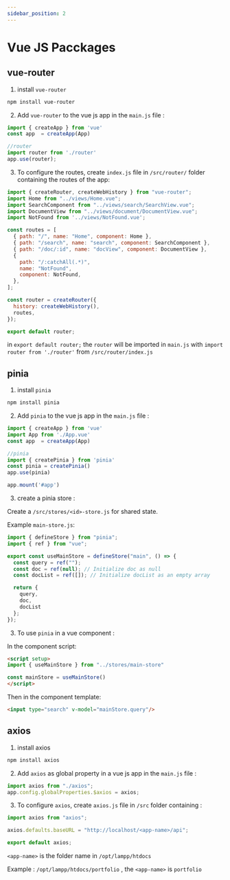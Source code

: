 ```yaml
---
sidebar_position: 2
---
```


# Vue JS Pacckages

## vue-router

1. install `vue-router`
```bash
npm install vue-router
```

2. Add `vue-router` to the vue js app in the `main.js` file :

```js
import { createApp } from 'vue'
const app  = createApp(App)

//router
import router from './router'
app.use(router);
```

3. To configure the routes, create `index.js` file in `/src/router/` folder containing 
the routes of the app:

```js
import { createRouter, createWebHistory } from "vue-router";
import Home from "../views/Home.vue";
import SearchComponent from "../views/search/SearchView.vue";
import DocumentView from "../views/document/DocumentView.vue";
import NotFound from '../views/NotFound.vue';

const routes = [
  { path: "/", name: "Home", component: Home },
  { path: "/search", name: "search", component: SearchComponent },
  { path: "/doc/:id", name: "docView", component: DocumentView },
  {
    path: "/:catchAll(.*)",
    name: "NotFound",
    component: NotFound,
  },
];

const router = createRouter({
  history: createWebHistory(),
  routes,
});

export default router;
```
in `export default router;` the `router` will be imported in `main.js` with `import router from './router'` from `/src/router/index.js`

## pinia
1. install `pinia`
```bash
npm install pinia
```

2. Add `pinia` to the vue js app in the `main.js` file :

```js
import { createApp } from 'vue'
import App from './App.vue'
const app  = createApp(App)

//pinia
import { createPinia } from 'pinia'
const pinia = createPinia()
app.use(pinia)

app.mount('#app')
```
3. create a pinia store : 

Create a `/src/stores/<id>-store.js` for shared state. 

Example `main-store.js`:
```js
import { defineStore } from "pinia";
import { ref } from "vue";

export const useMainStore = defineStore("main", () => {
  const query = ref("");
  const doc = ref(null); // Initialize doc as null
  const docList = ref([]); // Initialize docList as an empty array

  return {
    query,
    doc,
    docList
  };
});
```
3. To use `pinia` in a vue component :

In the component script:
```html
<script setup>
import { useMainStore } from "../stores/main-store"

const mainStore = useMainStore()
</script>
```
Then in the component template:
```html
<input type="search" v-model="mainStore.query"/>
```

## axios

1. install axios
```bash
npm install axios
```

2. Add `axios` as global property in a vue js app in the `main.js` file :

```js
import axios from "./axios";
app.config.globalProperties.$axios = axios;
```

3. To configure `axios`, create `axios.js` file in `/src` folder containing :

```js
import axios from "axios";

axios.defaults.baseURL = "http://localhost/<app-name>/api";

export default axios;
```
`<app-name>` is the folder name in `/opt/lampp/htdocs` 

Example : `/opt/lampp/htdocs/portfolio` , the `<app-name>` is `portfolio`